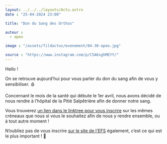 ```yaml
---
layout: ../../../layouts/Actu.astro
date : "25-04-2024 23:00"

title: "Don du Sang des Orthos"

auteur :
  - apeo

image : "/assets/fildactus/evenement/04-30-apeo.jpg"

source : "https://www.instagram.com/p/C5A6sghMEYY/"
---
```


Hello !

On se retrouve aujourd’hui pour vous parler du don du sang afin de vous y sensibiliser. 🩸

Concernant le mois de la santé qui débute le 1er avril, nous avons décidé de nous rendre à l’hôpital de la Pitié Salpêtrière afin de donner notre sang.

Vous trouverez [un lien dans le linktree pour vous inscrire](https://docs.google.com/document/d/1uihOQpmCSK0mgnjBWedabpcxaYCxzM462_qdmS4i3uk/edit) sur les mêmes créneaux que nous si vous le souhaitez afin de nous y rendre ensemble, ou à tout autre moment !

N’oubliez pas de vous inscrire [sur le site de l'EFS](https://dondesang.efs.sante.fr/) également, c’est ce qui est le plus important ! 🤩